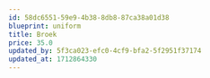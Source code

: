 ```yaml
---
id: 58dc6551-59e9-4b38-8db8-87ca38a01d38
blueprint: uniform
title: Broek
price: 35.0
updated_by: 5f3ca023-efc0-4cf9-bfa2-5f2951f37174
updated_at: 1712864330
---
```


